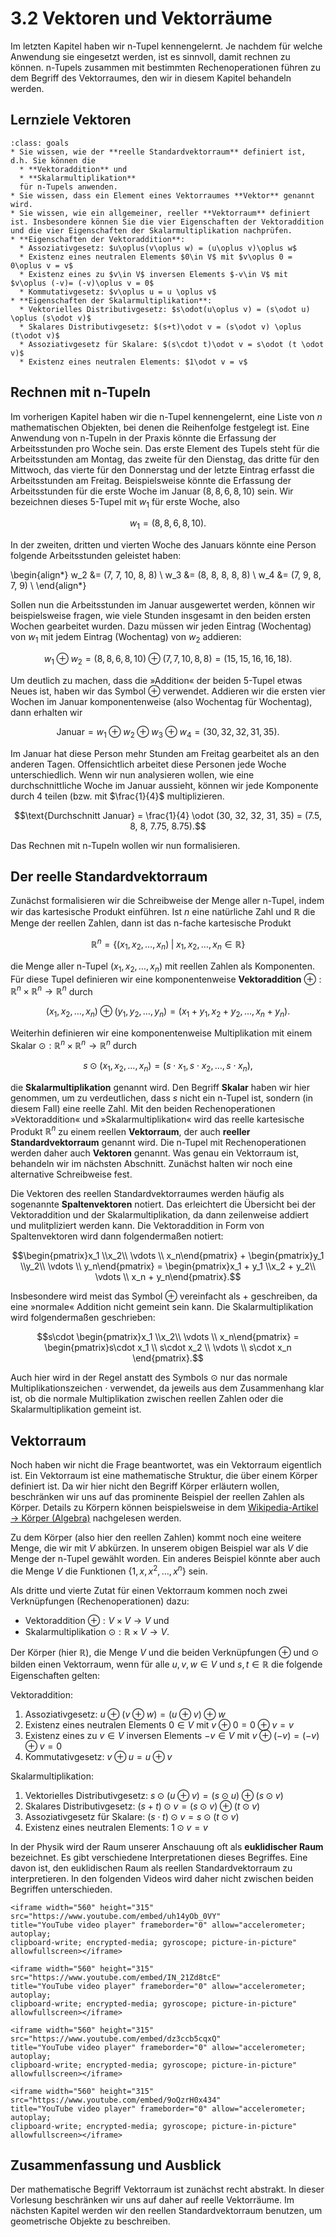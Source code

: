 # 3.2 Vektoren und Vektorräume

Im letzten Kapitel haben wir n-Tupel kennengelernt. Je nachdem für welche
Anwendung sie eingesetzt werden, ist es sinnvoll, damit rechnen zu können.
n-Tupels zusammen mit bestimmten Rechenoperationen führen zu dem Begriff des
Vektorraumes, den wir in diesem Kapitel behandeln werden.

## Lernziele Vektoren

```{admonition} Lernziele 
:class: goals
* Sie wissen, wie der **reelle Standardvektorraum** definiert ist, d.h. Sie können die
  * **Vektoraddition** und
  * **Skalarmultiplikation**
  für n-Tupels anwenden.
* Sie wissen, dass ein Element eines Vektorraumes **Vektor** genannt wird.
* Sie wissen, wie ein allgemeiner, reeller **Vektorraum** definiert ist. Insbesondere können Sie die vier Eigenschaften der Vektoraddition und die vier Eigenschaften der Skalarmultiplikation nachprüfen.
* **Eigenschaften der Vektoraddition**:
  * Assoziativgesetz: $u\oplus(v\oplus w) = (u\oplus v)\oplus w$
  * Existenz eines neutralen Elements $0\in V$ mit $v\oplus 0 = 0\oplus v = v$
  * Existenz eines zu $v\in V$ inversen Elements $-v\in V$ mit $v\oplus (-v)= (-v)\oplus v = 0$
  * Kommutativgesetz: $v\oplus u = u \oplus v$
* **Eigenschaften der Skalarmultiplikation**:
  * Vektorielles Distributivgesetz: $s\odot(u\oplus v) = (s\odot u) \oplus (s\odot v)$
  * Skalares Distributivgesetz: $(s+t)\odot v = (s\odot v) \oplus (t\odot v)$
  * Assoziativgesetz für Skalare: $(s\cdot t)\odot v = s\odot (t \odot v)$
  * Existenz eines neutralen Elements: $1\odot v = v$
```


## Rechnen mit n-Tupeln

Im vorherigen Kapitel haben wir die n-Tupel kennengelernt, eine Liste von $n$
mathematischen Objekten, bei denen die Reihenfolge festgelegt ist. Eine
Anwendung von n-Tupeln in der Praxis könnte die Erfassung der Arbeitsstunden pro
Woche sein. Das erste Element des Tupels steht für die Arbeitsstunden am Montag,
das zweite für den Dienstag, das dritte für den Mittwoch, das vierte für den
Donnerstag und der letzte Eintrag erfasst die Arbeitsstunden am Freitag.
Beispielsweise könnte die Erfassung der Arbeitsstunden für die erste Woche im
Januar $(8, 8, 6, 8, 10)$ sein. Wir bezeichnen dieses 5-Tupel mit $w_1$ für
erste Woche, also

$$w_1 = (8, 8, 6, 8, 10).$$

In der zweiten, dritten und vierten Woche des Januars könnte eine Person
folgende Arbeitsstunden geleistet haben:

\begin{align*}
w_2 &= (7, 7, 10, 8, 8) \\
w_3 &= (8, 8, 8, 8, 8) \\
w_4 &= (7, 9, 8, 7, 9) \\
\end{align*}

Sollen nun die Arbeitsstunden im Januar ausgewertet werden, können wir
beispielsweise fragen, wie viele Stunden insgesamt in den beiden ersten Wochen
gearbeitet wurden. Dazu müssen wir jeden Eintrag (Wochentag) von $w_1$ mit jedem
Eintrag (Wochentag) von $w_2$ addieren:

$$w_1 \oplus w_2 = (8, 8, 6, 8, 10) \oplus (7, 7, 10, 8, 8) = (15, 15, 16, 16, 18).$$

Um deutlich zu machen, dass die »Addition« der beiden 5-Tupel etwas Neues ist,
haben wir das Symbol $\oplus$ verwendet. Addieren wir die ersten vier Wochen im
Januar komponentenweise (also Wochentag für Wochentag), dann erhalten wir

$$\text{Januar} = w_1 \oplus w_2 \oplus w_3 \oplus w_4 = (30, 32, 32, 31, 35).$$

Im Januar hat diese Person mehr Stunden am Freitag gearbeitet als an den anderen
Tagen. Offensichtlich arbeitet diese Personen jede Woche unterschiedlich. Wenn
wir nun analysieren wollen, wie eine durchschnittliche Woche im Januar aussieht,
können wir jede Komponente durch 4 teilen (bzw. mit $\frac{1}{4}$
multiplizieren.

$$\text{Durchschnitt Januar} = \frac{1}{4} \odot (30, 32, 32, 31, 35) = (7.5, 8, 8,
7.75, 8.75).$$

Das Rechnen mit n-Tupeln wollen wir nun formalisieren.


## Der reelle Standardvektorraum

Zunächst formalisieren wir die Schreibweise der Menge aller n-Tupel, indem wir
das kartesische Produkt einführen. Ist $n$ eine natürliche Zahl und $\mathbb{R}$
die Menge der reellen Zahlen, dann ist das n-fache kartesische Produkt

$$\mathbb{R}^{n} = \{(x_1, x_2, \ldots, x_n) \;|\; x_1, x_2, \dots,x_n \in
\mathbb{R}\}$$

die Menge aller n-Tupel $(x_1, x_2, \ldots, x_n)$ mit reellen Zahlen als
Komponenten. Für diese Tupel definieren wir eine komponentenweise **Vektoraddition**
$\oplus: \mathbb{R}^n \times \mathbb{R}^n \to \mathbb{R}^n$ durch

$$(x_1, x_2, \ldots, x_n) \oplus (y_1, y_2, \ldots, y_n) = (x_1 + y_1, x_2 + y_2,
\ldots, x_n+y_n).$$

Weiterhin definieren wir eine komponentenweise Multiplikation mit einem Skalar
$\odot:\mathbb{R}^n \times \mathbb{R}^n \to \mathbb{R}^n$ durch

$$s\odot (x_1, x_2, \ldots, x_n) = (s\cdot x_1, s\cdot x_2, \ldots, s\cdot
x_n),$$

die **Skalarmultiplikation** genannt wird. Den Begriff **Skalar** haben wir hier
genommen, um zu verdeutlichen, dass $s$ nicht ein n-Tupel ist, sondern (in
diesem Fall) eine reelle Zahl. Mit den beiden Rechenoperationen »Vektoraddition«
und »Skalarmultiplikation« wird das reelle kartesische Produkt $\mathbb{R}^n$ zu
einem reellen **Vektorraum**, der auch **reeller Standardvektorraum** genannt
wird. Die n-Tupel mit Rechenoperationen werden daher auch **Vektoren** genannt.
Was genau ein Vektorraum ist, behandeln wir im nächsten Abschnitt. Zunächst
halten wir noch eine alternative Schreibweise fest.

Die Vektoren des reellen Standardvektorraumes werden häufig als sogenannte
**Spaltenvektoren** notiert. Das erleichtert die Übersicht bei der
Vektoraddition und der Skalarmultiplikation, da dann zeilenweise addiert und
mulitpliziert werden kann. Die Vektoraddition in Form von Spaltenvektoren wird
dann folgendermaßen notiert:

$$\begin{pmatrix}x_1 \\x_2\\ \vdots \\ x_n\end{pmatrix} + \begin{pmatrix}y_1
\\y_2\\ \vdots \\ y_n\end{pmatrix} = \begin{pmatrix}x_1 + y_1 \\x_2 + y_2\\
\vdots \\ x_n + y_n\end{pmatrix}.$$

Insbesondere wird meist das Symbol $\oplus$ vereinfacht als $+$ geschreiben, da
eine »normale« Addition nicht gemeint sein kann. Die Skalarmultiplikation wird
folgendermaßen geschrieben:

$$s\cdot \begin{pmatrix}x_1 \\x_2\\ \vdots \\ x_n\end{pmatrix} 
= \begin{pmatrix}s\cdot x_1 \\ s\cdot x_2 \\ \vdots \\ s\cdot x_n \end{pmatrix}.$$

Auch hier wird in der Regel anstatt des Symbols $\odot$ nur das normale
Multiplikationszeichen $\cdot$ verwendet, da jeweils aus dem Zusammenhang klar
ist, ob die normale Multiplikation zwischen reellen Zahlen oder die
Skalarmultiplikation gemeint ist. 


## Vektorraum 

Noch haben wir nicht die Frage beantwortet, was ein Vektorraum eigentlich ist.
Ein Vektorraum ist eine mathematische Struktur, die über einem Körper definiert
ist. Da wir hier nicht den Begriff Körper erläutern wollen, beschränken wir uns
auf das prominente Beispiel der reellen Zahlen als Körper. Details zu Körpern
können beispielsweise in dem [Wikipedia-Artikel → Körper
(Algebra)](https://de.wikipedia.org/wiki/Körper_(Algebra)) nachgelesen werden.

Zu dem Körper (also hier den reellen Zahlen) kommt noch eine weitere Menge, die
wir mit $V$ abkürzen. In unserem obigen Beispiel war als $V$ die Menge der
n-Tupel gewählt worden. Ein anderes Beispiel könnte aber auch die Menge $V$ die
Funktionen $\{1, x, x^2, \ldots, x^n\}$ sein.

Als dritte und vierte Zutat für einen Vektorraum kommen noch zwei Verknüpfungen
(Rechenoperationen) dazu:

* Vektoraddition $\oplus: V \times V \to V$ und
* Skalarmultiplikation $\odot: \mathbb{R} \times V \to V$.

Der Körper (hier $\mathbb{R}$), die Menge $V$ und die beiden Verknüpfungen
$\oplus$ und $\odot$ bilden einen Vektorraum, wenn für alle $u, v, w \in V$ und
$s,t \in \mathbb{R}$ die folgende Eigenschaften gelten:

Vektoraddition:
1. Assoziativgesetz: $u\oplus(v\oplus w) = (u\oplus v)\oplus w$
2. Existenz eines neutralen Elements $0\in V$ mit $v\oplus 0 = 0\oplus v = v$
3. Existenz eines zu $v\in V$ inversen Elements $-v\in V$ mit $v\oplus (-v)=
   (-v)\oplus v = 0$
4. Kommutativgesetz: $v\oplus u = u \oplus v$

Skalarmultiplikation:
1. Vektorielles Distributivgesetz: $s\odot(u\oplus v) = (s\odot u) \oplus
   (s\odot v)$
2. Skalares Distributivgesetz: $(s+t)\odot v = (s\odot v) \oplus (t\odot v)$
3. Assoziativgesetz für Skalare: $(s\cdot t)\odot v = s\odot (t \odot v)$
4. Existenz eines neutralen Elements: $1\odot v = v$

In der Physik wird der Raum unserer Anschauung oft als **euklidischer Raum**
bezeichnet. Es gibt verschiedene Interpretationen dieses Begriffes. Eine davon
ist, den euklidischen Raum als reellen Standardvektorraum zu interpretieren. In
den folgenden Videos wird daher nicht zwischen beiden Begriffen unterschieden.

```{dropdown} Video "n-dimensionaler euklidischer Raum" von Mathematische Methoden
<iframe width="560" height="315" src="https://www.youtube.com/embed/uh14yOb_0VY" 
title="YouTube video player" frameborder="0" allow="accelerometer; autoplay; 
clipboard-write; encrypted-media; gyroscope; picture-in-picture" allowfullscreen></iframe>
```

```{dropdown} Video "Addition von Vektoren" von Mathematische Methoden
<iframe width="560" height="315" src="https://www.youtube.com/embed/IN_21Zd8tcE" 
title="YouTube video player" frameborder="0" allow="accelerometer; autoplay; 
clipboard-write; encrypted-media; gyroscope; picture-in-picture" allowfullscreen></iframe>
```

```{dropdown} Video "Skalarmultiplikation" von Mathematische Methoden
<iframe width="560" height="315" src="https://www.youtube.com/embed/dz3ccb5cqxQ" 
title="YouTube video player" frameborder="0" allow="accelerometer; autoplay; 
clipboard-write; encrypted-media; gyroscope; picture-in-picture" allowfullscreen></iframe>
```

```{dropdown} Video "Subtraktion von Vektoren" von Mathematische Methoden
<iframe width="560" height="315" src="https://www.youtube.com/embed/9oQzrH0x434" 
title="YouTube video player" frameborder="0" allow="accelerometer; autoplay; 
clipboard-write; encrypted-media; gyroscope; picture-in-picture" allowfullscreen></iframe>
```


## Zusammenfassung und Ausblick

Der mathematische Begriff Vektorraum ist zunächst recht abstrakt. In dieser
Vorlesung beschränken wir uns auf daher auf reelle Vektorräume. Im nächsten
Kapitel werden wir den reellen Standardvektorraum benutzen, um geometrische
Objekte zu beschreiben.












